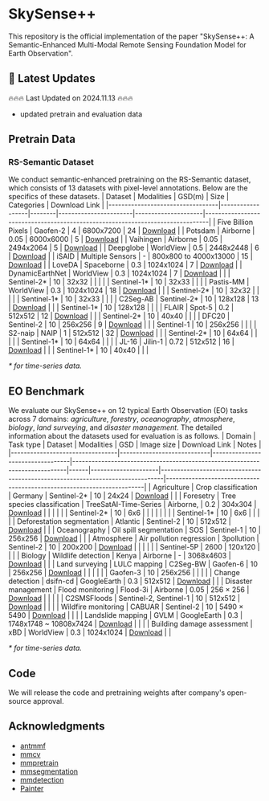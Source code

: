 # SkySense++ 
This repository is the official implementation of the paper "SkySense++: A Semantic-Enhanced Multi-Modal Remote Sensing Foundation Model for Earth Observation".

## 📢 Latest Updates
🔥🔥🔥 Last Updated on 2024.11.13 🔥🔥🔥
- updated pretrain and evaluation data

## Pretrain Data
### RS-Semantic Dataset
We conduct semantic-enhanced pretraining on the RS-Semantic dataset, which consists of 13 datasets with pixel-level annotations. Below are the specifics of these datasets.
| Dataset                          | Modalities       | GSD(m) | Size                  | Categories          | Download Link                                                                 |
|----------------------------------|------------------|--------|-----------------------|---------------------|-------------------------------------------------------------------------------|
| Five Billion Pixels              | Gaofen-2         | 4      | 6800x7200             | 24                  | [Download](http://example.com/download/five-billion-pixels)                   |
| Potsdam                          | Airborne         | 0.05   | 6000x6000             | 5                   | [Download](http://example.com/download/potsdam)                               |
| Vaihingen                        | Airborne         | 0.05   | 2494x2064             | 5                   | [Download](http://example.com/download/vaihingen)                             |
| Deepglobe                        | WorldView        | 0.5    | 2448x2448             | 6                   | [Download](http://example.com/download/deepglobe)                             |
| iSAID                            | Multiple Sensors | -      | 800x800 to 4000x13000 | 15                  | [Download](http://example.com/download/isaid)                                 |
| LoveDA                           | Spaceborne       | 0.3    | 1024x1024             | 7                   | [Download](http://example.com/download/loveda)                                |
| DynamicEarthNet                  | WorldView        | 0.3    | 1024x1024             | 7                   | [Download](http://example.com/download/dynamicearthnet)                       |
|                                  | Sentinel-2*      | 10     | 32x32                 |                     |                                                                               |
|                                  | Sentinel-1*      | 10     | 32x33                 |                     |                                                                               |
| Pastis-MM                        | WorldView        | 0.3    | 1024x1024             | 18                  | [Download](http://example.com/download/pastis-mm)                             |
|                                  | Sentinel-2*      | 10     | 32x32                 |                     |                                                                               |
|                                  | Sentinel-1*      | 10     | 32x33                 |                     |                                                                               |
| C2Seg-AB                         | Sentinel-2*      | 10     | 128x128               | 13                  | [Download](http://example.com/download/c2seg-ab)                              |
|                                  | Sentinel-1*      | 10     | 128x128               |                     |                                                                               |
| FLAIR                            | Spot-5           | 0.2    | 512x512               | 12                  | [Download](http://example.com/download/flair)                                 |
|                                  | Sentinel-2*      | 10     | 40x40                 |                     |                                                                               |
| DFC20                            | Sentinel-2       | 10     | 256x256               | 9                   | [Download](http://example.com/download/dfc20)                                 |
|                                  | Sentinel-1       | 10     | 256x256               |                     |                                                                               |
| S2-naip                          | NAIP             | 1      | 512x512               | 32                  | [Download](http://example.com/download/s2-naip)                               |
|                                  | Sentinel-2*      | 10     | 64x64                 |                     |                                                                               |
|                                  | Sentinel-1*      | 10     | 64x64                 |                     |                                                                               |
| JL-16                            | Jilin-1          | 0.72   | 512x512               | 16                  | [Download](http://example.com/download/jl-16)                                 |
|                                  | Sentinel-1*      | 10     | 40x40                 |                     |                                                                               |

*\* for time-series data.*
## EO Benchmark
We evaluate our SkySense++ on 12 typical Earth Observation (EO) tasks across 7 domains: *agriculture*, *forestry*, *oceanography*, *atmosphere*, *biology*, *land surveying*, and *disaster management*. The detailed information about the datasets used for evaluation is as follows.
| Domain                          | Task type                  | Dataset                          | Modalities                                                                 | GSD  | Image size          | Download Link                                                                 | Notes                                                                 |
|---------------------------------|----------------------------|----------------------------------|----------------------------------------------------------------------------|------|---------------------|-------------------------------------------------------------------------------|-----------------------------------------------------------------------|
| Agriculture                     | Crop classification        | Germany                          | Sentinel-2*                                                                | 10   | 24x24               | [Download](http://example.com/download/germany)                               |                                                                       |
| Foresetry                       | Tree species classification | TreeSatAI-Time-Series            | Airborne,                                          | 0.2  | 304x304             | [Download](http://example.com/download/treesatai-time-series)                |                                                                       |
|                                 |                            |                                  | Sentinel-2*                                                                | 10   | 6x6                 |         |      |                                                                       |
|                                 |                            |                                  | Sentinel-1*                                                                | 10   | 6x6                 |         |                                                                       |
|                                 | Deforestation segmentation | Atlantic                         | Sentinel-2                                                                 | 10   | 512x512             | [Download](http://example.com/download/atlantic)                             |                                                                       |
| Oceanography                    | Oil spill segmentation     | SOS                              | Sentinel-1                                                                 | 10   | 256x256             | [Download](http://example.com/download/sos)                                   |                                                                       |
| Atmosphere                      | Air pollution regression   | 3pollution                       | Sentinel-2                                             | 10   | 200x200             | [Download](http://example.com/download/3pollution)                           |                                                                       |
|                                 |                            |                                  | Sentinel-5P                                                                | 2600 | 120x120             |               |                                                                       |
| Biology                         | Wildlife detection         | Kenya                            | Airborne                                                                   | -    | 3068x4603           | [Download](http://example.com/download/kenya)                                 |                                                                       |
| Land surveying                  | LULC mapping               | C2Seg-BW                         | Gaofen-6                                                      | 10   | 256x256             | [Download](http://example.com/download/c2seg-bw)                             |                                                                       |
|                                 |                            |                                  | Gaofen-3                                                                   | 10   | 256x256             |                   |                                                                       |
|                                 | Change detection           | dsifn-cd                         | GoogleEarth                                                                | 0.3  | 512x512             | [Download](http://example.com/download/dsifn-cd)                             |                                                                       |
| Disaster management             | Flood monitoring           | Flood-3i                         | Airborne                                                                   | 0.05 | 256 × 256           | [Download](http://example.com/download/flood-3i)                             |                                                                       |
|                                 |                            | C2SMSFloods                      | Sentinel-2, Sentinel-1                                                     | 10   | 512x512             | [Download](http://example.com/download/c2smsfloods)                          |                                                                       |
|                                 | Wildfire monitoring        | CABUAR                           | Sentinel-2                                                                 | 10   | 5490 × 5490         | [Download](http://example.com/download/cabuar)                               |                                                                       |
|                                 | Landslide mapping          | GVLM                             | GoogleEarth                                                                | 0.3  | 1748x1748 ~ 10808x7424 | [Download](http://example.com/download/gvlm)                                  |                                                                       |
|                                 | Building damage assessment | xBD                              | WorldView                                                                  | 0.3  | 1024x1024           | [Download](http://example.com/download/xbd)                                   |                                                                       |

*\* for time-series data.*

## Code
We will release the code and pretraining weights after company's open-source approval.

## Acknowledgments
- [antmmf](https://github.com/alipay/Ant-Multi-Modal-Framework)
- [mmcv](https://github.com/open-mmlab/mmcv)
- [mmpretrain](https://github.com/open-mmlab/mmpretrain)
- [mmsegmentation](https://github.com/open-mmlab/mmsegmentation)
- [mmdetection](https://github.com/open-mmlab/mmdetection)
- [Painter](https://github.com/baaivision/Painter)

